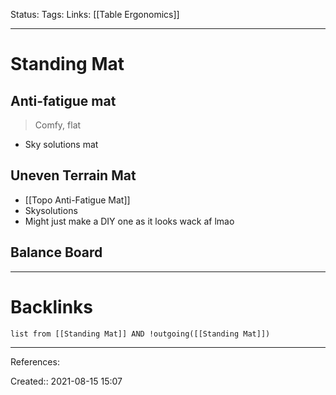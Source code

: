 Status: 
Tags: 
Links: [[Table Ergonomics]]
___
# Standing Mat
## Anti-fatigue mat
> Comfy, flat
- Sky solutions mat
## Uneven Terrain Mat
- [[Topo Anti-Fatigue Mat]]
- Skysolutions
- Might just make a DIY one as it looks wack af lmao
## Balance Board
___
# Backlinks
```dataview
list from [[Standing Mat]] AND !outgoing([[Standing Mat]])
```
___
References:

Created:: 2021-08-15 15:07
